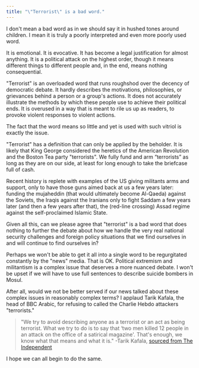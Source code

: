 ```yaml
---
title: "\"Terrorist\" is a bad word."
---
```


I don't mean a bad word as in we should say it in hushed tones around children. I mean it is truly a poorly interpreted and even more poorly used word.

It is emotional. It is evocative. It has become a legal justification for almost anything. It is a political attack on the highest order, though it means different things to different people and, in the end, means nothing consequential.

"Terrorist" is an overloaded word that runs roughshod over the decency of democratic debate. It hardly describes the motivations, philosophies, or grievances behind a person or a group's actions. It does not accurately illustrate the methods by which these people use to achieve their political ends. It is overused in a way that is meant to rile us up as readers, to provoke violent responses to violent actions.

The fact that the word means so little and yet is used with such vitriol is exactly the issue.

"Terrorist" has a definition that can only be applied by the beholder. It is likely that King George considered the heretics of the American Revolution and the Boston Tea party "terrorists". We fully fund and arm “terrorists” as long as they are on our side, at least for long enough to take the briefcase full of cash.

Recent history is replete with examples of the US giving militants arms and support, only to have those guns aimed back at us a few years later: funding the mujaheddin (that would ultimately become Al-Qaeda) against the Soviets, the Iraqis against the Iranians only to fight Saddam a few years later (and then a few years after that), the (red-line crossing) Assad regime against the self-proclaimed Islamic State.

Given all this, can we please agree that "terrorist" is a bad word that does nothing to further the debate about how we handle the very real national security challenges and foreign policy situations that we find ourselves in and will continue to find ourselves in?

Perhaps we won't be able to get it all into a single word to be regurgitated constantly by the "news" media. That is OK. Political extremism and militantism is a complex issue that deserves a more nuanced debate. I won't be upset if we will have to use full sentences to describe suicide bombers in Mosul.

After all, would we not be better served if our news talked about these complex issues in reasonably complex terms? I applaud Tarik Kafala, the head of BBC Arabic, for refusing to called the Charlie Hebdo attackers "terrorists."

> "We try to avoid describing anyone as a terrorist or an act as being terrorist. What we try to do is to say that ‘two men killed 12 people in an attack on the office of a satirical magazine'. That's enough, we know what that means and what it is."
> -Tarik Kafala, [sourced from The Independent](http://www.independent.co.uk/news/media/tv-radio/paris-attacks-do-not-call-charlie-hebdo-killers-terrorists-says-head-of-bbc-arabic-tarik-kafala-10001739.html)

I hope we can all begin to do the same.
